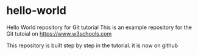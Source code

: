 # hello-world
Hello World repository for Git tutorial
This is an example repository for the Git tutoial on https://www.w3schools.com

This repository is built step by step in the tutorial. 
it is now on github


